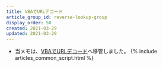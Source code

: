 ```yaml
---
title: VBAでURLデコード
article_group_id: reverse-lookup-group
display_order: 50
created: 2021-03-29
updated: 2021-03-29
---
```

- 当メモは、[VBAでURLデコード](https://thinktwice.tech/it/vba/url_decoding_with_vba/)へ移管しました。
{% include articles_common_script.html %}
